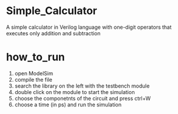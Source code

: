 # Simple_Calculator
A simple calculator in Verilog language with one-digit operators that executes only addition and subtraction

# how_to_run
1) open ModelSim
2) compile the file
3) search the library on the left with the testbench module
4) double click on the module to start the simulation
5) choose the componetnts of the circuit and press ctrl+W
6) choose a time (in ps) and run the simulation

